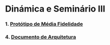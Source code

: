# Dinámica e Seminário III

### 1.  [Protótipo de Média Fidelidade](docs/DS/dinamica-e-seminario-3/PrototipoMediaFidelidade.md)

### 4.  [Documento de Arquitetura](docs/DS/dinamica-e-seminario-3/DocumentoDeArquitetura.md)